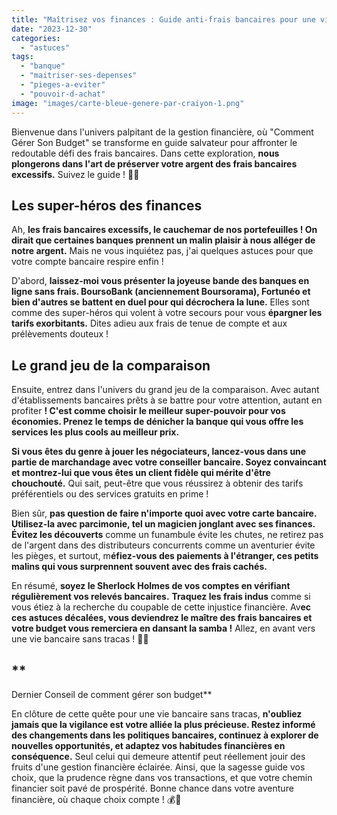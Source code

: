 ```yaml
---
title: "Maîtrisez vos finances : Guide anti-frais bancaires pour une vie économique sans tracas !"
date: "2023-12-30"
categories: 
  - "astuces"
tags: 
  - "banque"
  - "maitriser-ses-depenses"
  - "pieges-a-eviter"
  - "pouvoir-d-achat"
image: "images/carte-bleue-genere-par-craiyon-1.png"
---
```


Bienvenue dans l'univers palpitant de la gestion financière, où "Comment Gérer Son Budget" se transforme en guide salvateur pour affronter le redoutable défi des frais bancaires. Dans cette exploration, **nous plongerons dans l'art de préserver votre argent des frais bancaires excessifs.** Suivez le guide ! 🚀💸

## **Les super-héros des finances**

Ah, **les frais bancaires excessifs, le cauchemar de nos portefeuilles ! On dirait que certaines banques prennent un malin plaisir à nous alléger de notre argent.** Mais ne vous inquiétez pas, j'ai quelques astuces pour que votre compte bancaire respire enfin !

D'abord, **laissez-moi vous présenter la joyeuse bande des banques en ligne sans frais. BoursoBank (anciennement Boursorama), Fortunéo et bien d'autres se battent en duel pour qui décrochera la lune.** Elles sont comme des super-héros qui volent à votre secours pour vous **épargner les tarifs exorbitants.** Dites adieu aux frais de tenue de compte et aux prélèvements douteux !

## **Le grand jeu de la comparaison**

Ensuite, entrez dans l'univers du grand jeu de la comparaison. Avec autant d'établissements bancaires prêts à se battre pour votre attention, autant en profiter **! C'est comme choisir le meilleur super-pouvoir pour vos économies. Prenez le temps de dénicher la banque qui vous offre les services les plus cools au meilleur prix.**

**Si vous êtes du genre à jouer les négociateurs, lancez-vous dans une partie de marchandage avec votre conseiller bancaire. Soyez convaincant et montrez-lui que vous êtes un client fidèle qui mérite d'être chouchouté.** Qui sait, peut-être que vous réussirez à obtenir des tarifs préférentiels ou des services gratuits en prime !

Bien sûr, **pas question de faire n'importe quoi avec votre carte bancaire. Utilisez-la avec parcimonie, tel un magicien jonglant avec ses finances. Évitez les découverts** comme un funambule évite les chutes, ne retirez pas de l'argent dans des distributeurs concurrents comme un aventurier évite les pièges, et surtout, m**éfiez-vous des paiements à l'étranger, ces petits malins qui vous surprennent souvent avec des frais cachés.**

En résumé, **soyez le Sherlock Holmes de vos comptes en vérifiant régulièrement vos relevés bancaires.** **Traquez les frais indus** comme si vous étiez à la recherche du coupable de cette injustice financière. Av**ec ces astuces décalées, vous deviendrez le maître des frais bancaires et votre budget vous remerciera en dansant la samba !** Allez, en avant vers une vie bancaire sans tracas ! 💃🎉

## **  
Dernier Conseil de comment gérer son budget**

En clôture de cette quête pour une vie bancaire sans tracas, **n'oubliez jamais que la vigilance est votre alliée la plus précieuse. Restez informé des changements dans les politiques bancaires, continuez à explorer de nouvelles opportunités, et adaptez vos habitudes financières en conséquence.** Seul celui qui demeure attentif peut réellement jouir des fruits d'une gestion financière éclairée. Ainsi, que la sagesse guide vos choix, que la prudence règne dans vos transactions, et que votre chemin financier soit pavé de prospérité. Bonne chance dans votre aventure financière, où chaque choix compte ! 💰🌟
